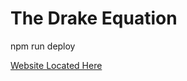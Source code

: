 # The Drake Equation
npm run deploy

[Website Located Here](https://jacobhallberg.github.io/drake_equation/)
